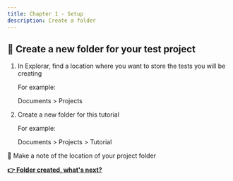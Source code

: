 ```yaml
---
title: Chapter 1 - Setup
description: Create a folder
---
```


## :open_file_folder: Create a new folder for your test project

1. In Explorar, find a location where you want to store the tests you will be creating

   For example:

   Documents > Projects

1. Create a new folder for this tutorial

   For example:

   Documents > Projects > Tutorial

:memo: Make a note of the location of your project folder

__[:point_right: Folder created, what's next?](../c1e5/c1e5.md)__
